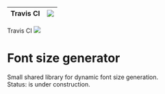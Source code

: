 | Travis CI  |  <img src='https://travis-ci.org/OrdinaryMind/Font-Size-Generator.svg?branch=invention'> |
|------------|------------------------------------------------------------------------------------------|


Travis CI  <img src='https://travis-ci.org/OrdinaryMind/Font-Size-Generator.svg?branch=invention'>

# Font size generator
Small shared library for dynamic font size generation.
<br>
Status: is under construction.



